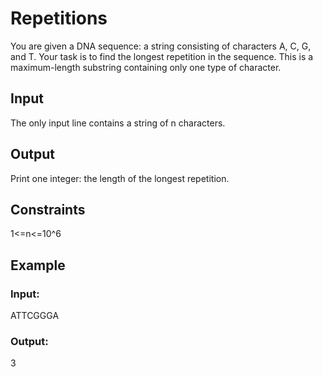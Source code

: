 # Repetitions

You are given a DNA sequence: a string consisting of characters A, C, G, and T. Your task is to find the longest repetition in the sequence. This is a maximum-length substring containing only one type of character.

## Input

The only input line contains a string of n characters.

## Output

Print one integer: the length of the longest repetition.

## Constraints

1<=n<=10^6

## Example

### Input:

ATTCGGGA

### Output:

3
